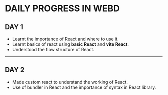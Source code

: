  # **DAILY PROGRESS IN WEBD**
 ## DAY 1
- Learnt the importance of React and where to use it.
- Learnt basics of react using **basic React** and **vite React**.
- Understood the flow structure of React.
  
---

 ## DAY 2
 - Made custom react to understand the working of React.
 - Use of bundler in React and the importance of syntax in React library.
